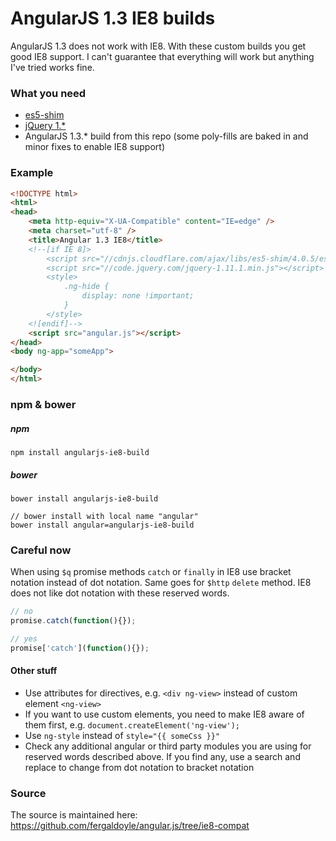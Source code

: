 AngularJS 1.3 IE8 builds
========================
AngularJS 1.3 does not work with IE8. With these custom builds you get good IE8 support. I can't guarantee that everything will work but anything I've tried works fine.

### What you need

* [es5-shim](https://github.com/es-shims/es5-shim)
* [jQuery 1.*](http://jquery.com/download/)
* AngularJS 1.3.* build from this repo (some poly-fills are baked in and minor fixes to enable IE8 support)

### Example
```html
<!DOCTYPE html>
<html>
<head>
	<meta http-equiv="X-UA-Compatible" content="IE=edge" />
	<meta charset="utf-8" />
	<title>Angular 1.3 IE8</title>
	<!--[if IE 8]>
		<script src="//cdnjs.cloudflare.com/ajax/libs/es5-shim/4.0.5/es5-shim.min.js"></script>
		<script src="//code.jquery.com/jquery-1.11.1.min.js"></script>
		<style>
			.ng-hide {
				display: none !important;
			}
		</style>
	<![endif]-->
	<script src="angular.js"></script>
</head>
<body ng-app="someApp">

</body>
</html>
```

### npm & bower

##### npm

	npm install angularjs-ie8-build
	
##### bower

	bower install angularjs-ie8-build
	
	// bower install with local name "angular"
	bower install angular=angularjs-ie8-build

### Careful now
When using `$q` promise methods `catch` or `finally` in IE8 use bracket notation instead of dot notation. Same goes for `$http` `delete` method. IE8 does not like dot notation with these reserved words.
```javascript
// no
promise.catch(function(){});

// yes
promise['catch'](function(){});
```

#### Other stuff
*   Use attributes for directives, e.g. `<div ng-view>` instead of custom element `<ng-view>`
*   If you want to use custom elements, you need to make IE8 aware of them first, e.g. `document.createElement('ng-view');`
*   Use `ng-style` instead of `style="{{ someCss }}"`
*   Check any additional angular or third party modules you are using for reserved words described above. If you find any, use a search and replace to change from dot notation to bracket notation



### Source
The source is maintained here:
https://github.com/fergaldoyle/angular.js/tree/ie8-compat


